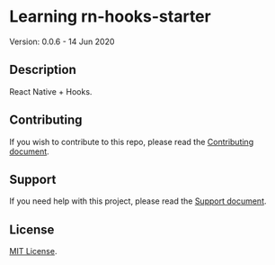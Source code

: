 # Learning rn-hooks-starter

Version: 0.0.6 - 14 Jun 2020

## Description

React Native + Hooks.

## Contributing

If you wish to contribute to this repo, please read the [Contributing document](.github/CONTRIBUTING.md).

## Support

If you need help with this project, please read the [Support document](.github/SUPPORT.md).

## License

[MIT License](LICENSE).

